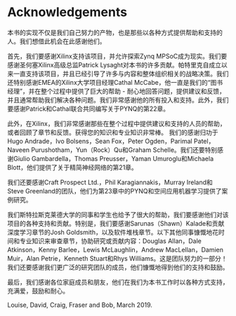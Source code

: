 # Acknowledgements

本书的实现不仅是我们自己努力的产物，也是那些以各种方式提供帮助和支持的人。我们想借此机会在此感谢他们。

首先，我们要感谢Xilinx支持该项目，并允许探索Zynq MPSoC成为现实。我们要感谢圣何塞Xilinx高级总监Patrick Lysaght对本书的许多贡献。帕特里克自成立以来一直支持该项目，并且已经引导了许多与内容和整体组织相关的战略决策。我们还特别感谢EMEA的Xilinx大学项目经理Cathal McCabe，他一直是我们的“图书经理”，并在整个过程中提供了巨大的帮助 - 耐心地回答问题，提供建议和反馈，并且通常帮助我们解决各种问题。我们非常感谢他的所有投入和支持。此外，我们要感谢Patrick和Cathal联合共同编写关于PYNQ的第22章。

此外，在Xilinx，我们非常感谢那些在整个过程中提供建议和支持的人员的帮助，或者回顾了章节和反馈。获得您的知识和专业知识非常棒。
我们的感谢归功于Hugo Andrade，Ivo Bolsens，Sean Fox，Peter Ogden，Parimal Patel，Naveen Purushotham，Yun（Rock）Qu和Graham Schelle。我们还要特别感谢Giulio Gambardella，Thomas Preusser，Yaman Umuroglu和Michaela Blott，他们提供了关于精简神经网络的第21章。

我们还要感谢Craft Prospect Ltd.，Phil Karagiannakis，Murray Ireland和Steve Greenland的团队，他们为第23章中的PYNQ和空间应用机器学习提供了案例研究。

我们斯特拉斯克莱德大学的同事和学生也给予了很大的帮助，我们要感谢他们对该项目的各种支持和贡献。特别是，我们要感谢Sarunas（Shawn）Kalade和贡献深度学习章节的Josh Goldsmith，以及软件堆栈章节。以下其他同事慷慨地花时间和专业知识来审查章节，协助研究或贡献内容：Douglas Allan，Dale Atkinson，Kenny Barlee，Lewis McLaughlin，Andrew MacLellan，Damien Muir，Alan Petrie，Kenneth Stuart和Rhys Williams。这是团队努力的一部分！我们还要感谢我们更广泛的研究团队的成员，他们慷慨地得到他们的支持和鼓励。

最后，我们感谢各位家庭成员和朋友，他们在我们为本书工作时以各种方式支持，充满爱，鼓励和耐心。

Louise, David, Craig, Fraser and Bob, March 2019. 